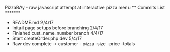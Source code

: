 PizzaBAy - raw javascript attempt at interactive pizza menu 
** Commits List *******
- README.md 2/4/17
- Initail page setups before branching 2/4/17
- Finished cust_name_number branch 4/4/17
- Start createOrder.php dev 5/4/17
- Raw dev complete -> customer - pizza -size -price -totals

